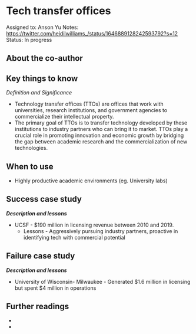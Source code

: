 # Tech transfer offices

Assigned to: Anson Yu
Notes: https://twitter.com/heidilwilliams_/status/1646889128242593792?s=12
Status: In progress

## About the co-author

## Key things to know

*Definition and Significance*

- Technology transfer offices (TTOs) are offices that work with universities, research institutions, and government agencies to commercialize their intellectual property.
- The primary goal of TTOs is to transfer technology developed by these institutions to industry partners who can bring it to market. TTOs play a crucial role in promoting innovation and economic growth by bridging the gap between academic research and the commercialization of new technologies.

## When to use

- Highly productive academic environments (eg. University labs)

## Success case study

***********************Description and lessons***********************

- UCSF - $190 million in licensing revenue between 2010 and 2019.
    - Lessons - Aggressively pursuing industry partners, proactive in identifying tech with commercial potential

## Failure case study

***********************Description and lessons***********************

- University of Wisconsin- Milwaukee - Generated $1.6 million in licensing but spent $4 million in operations

## Further readings

- 
-
